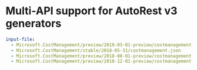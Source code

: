 # Multi-API support for AutoRest v3 generators

``` yaml $(enable-multi-api)
input-file:
  - Microsoft.CostManagement/preview/2019-03-01-preview/costmanagement.json
  - Microsoft.CostManagement/stable/2018-05-31/costmanagement.json
  - Microsoft.CostManagement/preview/2018-08-01-preview/costmanagement.json
  - Microsoft.CostManagement/preview/2018-12-01-preview/costmanagement.json
```
